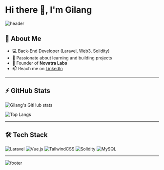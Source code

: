 # Hi there 👋, I'm Gilang

![header](https://capsule-render.vercel.app/api?type=waving&color=gradient&height=150&section=header)

## 🚀 About Me
- 💻 Back-End Developer (Laravel, Web3, Solidity)
- 🌱 Passionate about learning and building projects
- 💼 Founder of **Novatra Labs**
- 📫 Reach me on [LinkedIn](https://linkedin.com/in/gilngns)

---

## ⚡ GitHub Stats
![Gilang's GitHub stats](https://github-readme-stats.vercel.app/api?username=gilngns&show_icons=true&theme=radical)

![Top Langs](https://github-readme-stats.vercel.app/api/top-langs/?username=gilngns&layout=compact&theme=radical)

---

## 🛠️ Tech Stack
![Laravel](https://img.shields.io/badge/Laravel-FF2D20?style=for-the-badge&logo=laravel&logoColor=white)
![Vue.js](https://img.shields.io/badge/Vue.js-35495E?style=for-the-badge&logo=vuedotjs&logoColor=4FC08D)
![TailwindCSS](https://img.shields.io/badge/TailwindCSS-06B6D4?style=for-the-badge&logo=tailwindcss&logoColor=white)
![Solidity](https://img.shields.io/badge/Solidity-363636?style=for-the-badge&logo=solidity&logoColor=white)
![MySQL](https://img.shields.io/badge/MySQL-005C84?style=for-the-badge&logo=mysql&logoColor=white)

---

![footer](https://capsule-render.vercel.app/api?type=waving&color=gradient&height=120&section=footer)
